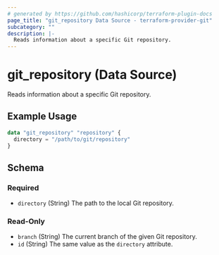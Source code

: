 ```yaml
---
# generated by https://github.com/hashicorp/terraform-plugin-docs
page_title: "git_repository Data Source - terraform-provider-git"
subcategory: ""
description: |-
  Reads information about a specific Git repository.
---
```


# git_repository (Data Source)

Reads information about a specific Git repository.

## Example Usage

```terraform
data "git_repository" "repository" {
  directory = "/path/to/git/repository"
}
```

<!-- schema generated by tfplugindocs -->
## Schema

### Required

- `directory` (String) The path to the local Git repository.

### Read-Only

- `branch` (String) The current branch of the given Git repository.
- `id` (String) The same value as the `directory` attribute.


